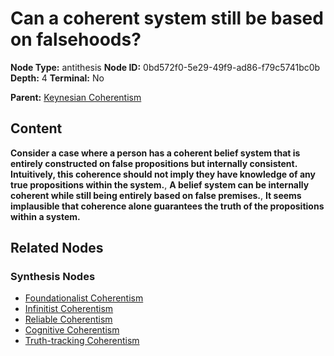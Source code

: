 # Can a coherent system still be based on falsehoods?

**Node Type:** antithesis
**Node ID:** 0bd572f0-5e29-49f9-ad86-f79c5741bc0b
**Depth:** 4
**Terminal:** No

**Parent:** [Keynesian Coherentism](keynesian-coherentism-synthesis-f4f7953e-e920-40ba-8bb6-85c6f268191b.md)

## Content

**Consider a case where a person has a coherent belief system that is entirely constructed on false propositions but internally consistent. Intuitively, this coherence should not imply they have knowledge of any true propositions within the system.**, **A belief system can be internally coherent while still being entirely based on false premises.**, **It seems implausible that coherence alone guarantees the truth of the propositions within a system.**

## Related Nodes

### Synthesis Nodes

- [Foundationalist Coherentism](foundationalist-coherentism-synthesis-a330d436-01b7-4a90-9685-29cac37d4257.md)
- [Infinitist Coherentism](infinitist-coherentism-synthesis-228b0d21-1949-4ae4-b771-b29b4f7049ae.md)
- [Reliable Coherentism](reliable-coherentism-synthesis-a9210cf5-425f-4294-a4f4-1d773f548cca.md)
- [Cognitive Coherentism](cognitive-coherentism-synthesis-cfa63a79-3e23-44db-a611-636be94f185d.md)
- [Truth-tracking Coherentism](truth-tracking-coherentism-synthesis-7507a528-db80-498d-9fd7-6c10c0455228.md)
